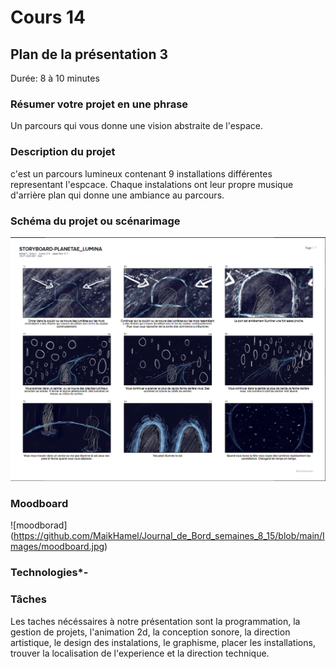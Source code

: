 # Cours 14
## Plan de la présentation 3
Durée: 8 à 10 minutes

### Résumer votre projet en une phrase
 Un parcours qui vous donne une vision abstraite de l'espace.

### Description du projet 
c'est un parcours lumineux contenant 9 installations différentes representant l'espcace. Chaque instalations ont leur propre musique d'arrière plan qui donne une ambiance au parcours.

### Schéma du projet ou scénarimage
![scénarimage](https://github.com/MaikHamel/Journal_de_Bord_semaines_8_15/blob/main/Images/scenarimage.PNG)

### Moodboard
![moodborad] (https://github.com/MaikHamel/Journal_de_Bord_semaines_8_15/blob/main/Images/moodboard.jpg)

### Technologies*-

### Tâches
Les taches nécéssaires à notre présentation sont la programmation, la gestion de projets, l'animation 2d, la conception sonore, la direction artistique, le design des instalations, le graphisme, placer les installations, trouver la localisation de l'experience et la direction technique.
